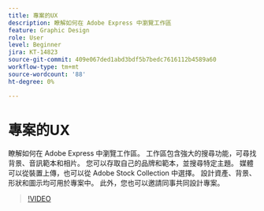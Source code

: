 ```yaml
---
title: 專案的UX
description: 瞭解如何在 Adobe Express 中瀏覽工作區
feature: Graphic Design
role: User
level: Beginner
jira: KT-14823
source-git-commit: 409e067ded1abd3bdf5b7bedc7616112b4589a60
workflow-type: tm+mt
source-wordcount: '88'
ht-degree: 0%

---
```


# 專案的UX

瞭解如何在 Adobe Express 中瀏覽工作區。 工作區包含強大的搜尋功能，可尋找背景、音訊範本和相片。 您可以存取自己的品牌和範本，並搜尋特定主題。 媒體可以從裝置上傳，也可以從 Adobe Stock Collection 中選擇。 設計資產、背景、形狀和圖示均可用於專案中。 此外，您也可以邀請同事共同設計專案。

>[!VIDEO](https://video.tv.adobe.com/v/3426932?quality=12&learn=on&hidetitle=true)
